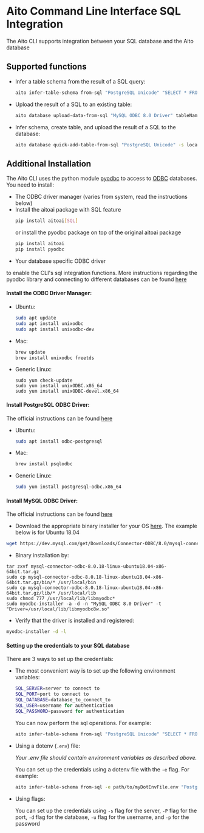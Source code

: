 # Aito Command Line Interface SQL Integration

The Aito CLI supports integration between your SQL database and the Aito database

## Supported functions
* Infer a table schema from the result of a SQL query:
  ```bash
  aito infer-table-schema from-sql "PostgreSQL Unicode" "SELECT * FROM tableName" > inferredSchema.json
  ```
* Upload the result of a SQL to an existing table:
  ```bash
  aito database upload-data-from-sql "MySQL ODBC 8.0 Driver" tableName "SELECT * FROM tableName"
  ```
* Infer schema, create table, and upload the result of a SQL to the database:
  ```bash
  aito database quick-add-table-from-sql "PostgreSQL Unicode" -s localhost -u root -d testDB -tableName "SELECT * FROM tableName"
  ```

## <a name="installation"> Additional Installation

The Aito CLI uses the python module [pyodbc](https://github.com/mkleehammer/pyodbc) to access to [ODBC](https://docs.microsoft.com/en-us/sql/odbc/reference/what-is-odbc?view=sql-server-ver15) databases.
You need to install:
  * The ODBC driver manager (varies from system, read the instructions below)
  * Install the aitoai package with SQL feature
    ```bash
    pip install aitoai[SQL]
    ```
    or install the pyodbc package on top of the original aitoai package
    ```bash
    pip install aitoai
    pip install pyodbc
    ```
  * Your database specific ODBC driver

to enable the CLI's sql integration functions.
More instructions regarding the pyodbc library and connecting to different databases can be found [here](https://github.com/mkleehammer/pyodbc/wiki)

#### Install the ODBC Driver Manager:
* Ubuntu:
  ```bash
  sudo apt update
  sudo apt install unixodbc
  sudo apt install unixodbc-dev
  ```
* Mac:
  ```bash
  brew update
  brew install unixodbc freetds
  ```
* Generic Linux:
  ```
  sudo yum check-update
  sudo yum install unixODBC.x86_64
  sudo yum install unixODBC-devel.x86_64
  ```

#### Install PostgreSQL ODBC Driver:
The official instructions can be found [here](https://odbc.postgresql.org/)
* Ubuntu:
  ```bash
  sudo apt install odbc-postgresql
  ```
* Mac:
  ```bash
  brew install psqlodbc
  ```
* Generic Linux:
  ```bash
  sudo yum install postgresql-odbc.x86_64
  ```

#### Install MySQL ODBC Driver:
The official instructions can be found [here](https://dev.mysql.com/doc/connector-odbc/en/connector-odbc-installation.html)
  * Download the appropriate binary installer for your OS [here](https://dev.mysql.com/downloads/connector/odbc/).
  The example below is for Ubuntu 18.04
  ```bash
  wget https://dev.mysql.com/get/Downloads/Connector-ODBC/8.0/mysql-connector-odbc-8.0.18-linux-ubuntu18.04-x86-64bit.tar.gz
  ```
  * Binary installation by:
  ```
  tar zxvf mysql-connector-odbc-8.0.18-linux-ubuntu18.04-x86-64bit.tar.gz
  sudo cp mysql-connector-odbc-8.0.18-linux-ubuntu18.04-x86-64bit.tar.gz/bin/* /usr/local/bin
  sudo cp mysql-connector-odbc-8.0.18-linux-ubuntu18.04-x86-64bit.tar.gz/lib/* /usr/local/lib
  sudo chmod 777 /usr/local/lib/libmyodbc*
  sudo myodbc-installer -a -d -n "MySQL ODBC 8.0 Driver" -t "Driver=/usr/local/lib/libmyodbc8w.so"
  ```
  * Verify that the driver is installed and registered:
  ```bash
  myodbc-installer -d -l
  ```

#### Setting up the credentials to your SQL database
There are 3 ways to set up the credentials:
* The most convenient way is to set up the following environment variables:
  ```bash
  SQL_SERVER=server to connect to
  SQL_PORT=port to connect to
  SQL_DATABASE=database_to_connect_to
  SQL_USER=username for authentication
  SQL_PASSWORD=password for authentication
  ```

  You can now perform the sql operations. For example:
  ```bash
  aito infer-table-schema from-sql "PostgreSQL Unicode" "SELECT * FROM table"
  ```
* Using a dotenv (```.env```) file:

  *Your .env file should contain environment variables as described above.*

  You can set up the credentials using a dotenv file with the `-e` flag. For example:

  ```bash
  aito infer-table-schema from-sql -e path/to/myDotEnvFile.env "PostgreSQL Unicode" "SELECT * FROM table"
  ```
* Using flags:

  You can set up the credentials using `-s` flag for the server, `-P` flag for the port, `-d` flag for the database, `-u` flag for the username, and `-p` for the password
